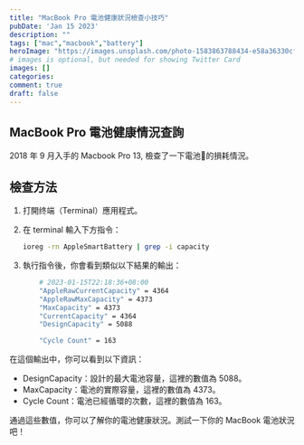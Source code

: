 ```yaml
---
title: "MacBook Pro 電池健康狀況檢查小技巧"
pubDate: 'Jan 15 2023'
description: ""
tags: ["mac","macbook","battery"]
heroImage: "https://images.unsplash.com/photo-1583863788434-e58a36330cf0?ixid=MnwxMjA3fDB8MHxwaG90by1wYWdlfHx8fGVufDB8fHx8&ixlib=rb-1.2.1&auto=format&fit=crop&w=1074&q=80"
# images is optional, but needed for showing Twitter Card
images: []
categories:
comment: true
draft: false
---
```


## MacBook Pro 電池健康情況查詢

2018 年 9 月入手的 Macbook Pro 13,
檢查了一下電池🔋的損耗情況。

## 檢查方法

1. 打開终端（Terminal）應用程式。
2. 在 terminal 輸入下方指令：

    ```bash
    ioreg -rn AppleSmartBattery | grep -i capacity

    ```

3. 執行指令後，你會看到類似以下結果的輸出：

    ```bash
        # 2023-01-15T22:18:36+08:00
        "AppleRawCurrentCapacity" = 4364
        "AppleRawMaxCapacity" = 4373
        "MaxCapacity" = 4373
        "CurrentCapacity" = 4364
        "DesignCapacity" = 5088

        "Cycle Count" = 163
    ```

在這個輸出中，你可以看到以下資訊：

- DesignCapacity：設計的最大電池容量，這裡的數值為 5088。
- MaxCapacity：電池的實際容量，這裡的數值為 4373。
- Cycle Count：電池已經循環的次數，這裡的數值為 163。

通過這些數值，你可以了解你的電池健康狀況。測試一下你的 MacBook 電池狀況吧！

